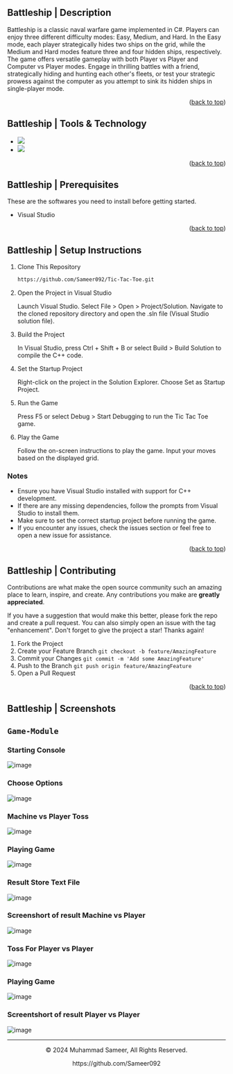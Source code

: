 <a name="readme-top"></a>
## Battleship | Description

Battleship is a classic naval warfare game implemented in C#. Players can enjoy three different difficulty modes: Easy, Medium, and Hard. In the Easy mode, each player strategically hides two ships on the grid, while the Medium and Hard modes feature three and four hidden ships, respectively. The game offers versatile gameplay with both Player vs Player and Computer vs Player modes. Engage in thrilling battles with a friend, strategically hiding and hunting each other's fleets, or test your strategic prowess against the computer as you attempt to sink its hidden ships in single-player mode.

<p align="right">(<a href="#readme-top">back to top</a>)</p>

## Battleship | Tools & Technology

* <img src="https://img.shields.io/badge/C%23-512bd4?style=for-the-badge&logo=c%23&logoColor=white" />
* <img src="https://img.shields.io/badge/Visual_Studio-563D7C?style=for-the-badge&logo=visual%20studio&logoColor=white" />

<p align="right">(<a href="#readme-top">back to top</a>)</p>

## Battleship | Prerequisites

These are the softwares you need to install before getting started.
- Visual Studio

<p align="right">(<a href="#readme-top">back to top</a>)</p>

## Battleship | Setup Instructions
  
1. Clone This Repository
   ```sh
   https://github.com/Sameer092/Tic-Tac-Toe.git

2. Open the Project in Visual Studio

   Launch Visual Studio.
   Select File > Open > Project/Solution.
   Navigate to the cloned repository directory and open the .sln file (Visual Studio solution file).

3. Build the Project

   In Visual Studio, press Ctrl + Shift + B or select Build > Build Solution to compile the C++ code.

4. Set the Startup Project

   Right-click on the project in the Solution Explorer.
   Choose Set as Startup Project.

5. Run the Game

   Press F5 or select Debug > Start Debugging to run the Tic Tac Toe game.

6. Play the Game

   Follow the on-screen instructions to play the game. Input your moves based on the displayed grid.

### Notes
* Ensure you have Visual Studio installed with support for C++ development.
* If there are any missing dependencies, follow the prompts from Visual Studio to install them.
* Make sure to set the correct startup project before running the game.
* If you encounter any issues, check the issues section or feel free to open a new issue for assistance.

<p align="right">(<a href="#readme-top">back to top</a>)</p>

## Battleship | Contributing

Contributions are what make the open source community such an amazing place to learn, inspire, and create. Any contributions you make are **greatly appreciated**.

If you have a suggestion that would make this better, please fork the repo and create a pull request. You can also simply open an issue with the tag "enhancement".
Don't forget to give the project a star! Thanks again!

1. Fork the Project
2. Create your Feature Branch `git checkout -b feature/AmazingFeature`
3. Commit your Changes `git commit -m 'Add some AmazingFeature'`
4. Push to the Branch `git push origin feature/AmazingFeature`
5. Open a Pull Request

<p align="right">(<a href="#readme-top">back to top</a>)</p>

## Battleship | Screenshots

## `Game-Module`

### Starting Console
![image](https://github.com/Sameer092/Tic-Tac-Toe/blob/master/Screenshorts/StartingConsole.png)
### Choose Options
![image](https://github.com/Sameer092/Tic-Tac-Toe/blob/master/Screenshorts/ChooseOptions.png)
### Machine vs Player Toss
![image](https://github.com/Sameer092/Tic-Tac-Toe/blob/master/Screenshorts/PlayerVsMachine_Toss.png)
### Playing Game
![image](https://github.com/Sameer092/Tic-Tac-Toe/blob/master/Screenshorts/PlayingGame.png)
### Result Store Text File
![image](https://github.com/Sameer092/Tic-Tac-Toe/blob/master/Screenshorts/resultStoreTextFile.png)
### Screenshort of result Machine vs Player
![image](https://github.com/Sameer092/Tic-Tac-Toe/blob/master/Screenshorts/WinLoseSc.png)
### Toss For Player vs Player
![image](https://github.com/Sameer092/Tic-Tac-Toe/blob/master/Screenshorts/NameOrTossScForPlayerVsPlayer.png)
### Playing Game
![image](https://github.com/Sameer092/Tic-Tac-Toe/blob/master/Screenshorts/PlayingGame2.png)
### Screentshort of result Player vs Player
![image](https://github.com/Sameer092/Tic-Tac-Toe/blob/master/Screenshorts/WinLoseScForPlayerVsPlayer.png)


---
<p align="center"> © 2024 Muhammad Sameer, All Rights Reserved. </p>
<p align="center">
https://github.com/Sameer092
</p>
